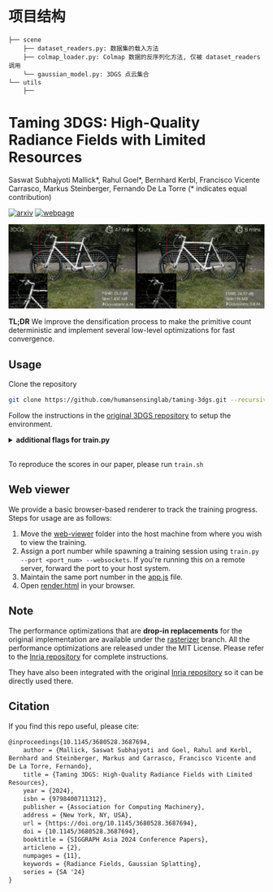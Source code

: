 # 项目结构

```
├── scene
    ├── dataset_readers.py: 数据集的载入方法
    ├── colmap_loader.py: Colmap 数据的反序列化方法, 仅被 dataset_readers 调用 
    └── gaussian_model.py: 3DGS 点云集合
└── utils
    ├── 
```

# Taming 3DGS: High-Quality Radiance Fields with Limited Resources

Saswat Subhajyoti Mallick*, Rahul Goel*, Bernhard Kerbl, Francisco Vicente Carrasco, Markus Steinberger, Fernando De La Torre (* indicates equal
contribution)

[![arxiv](https://img.shields.io/badge/arxiv-2406.15643-red)](https://arxiv.org/abs/2406.15643)
[![webpage](https://img.shields.io/badge/webpage-green)](https://humansensinglab.github.io/taming-3dgs/)

<p align="center">
    <img src="assets/teaser_taming.jpg" width="700px"/>
</p>

**TL;DR** We improve the densification process to make the primitive count deterministic and implement several low-level optimizations for fast
convergence.

## Usage

Clone the repository

```bash
git clone https://github.com/humansensinglab/taming-3dgs.git --recursive
```

Follow the instructions in the [original 3DGS repository](https://github.com/graphdeco-inria/gaussian-splatting) to setup the environment.

<details>
<summary><span style="font-weight: bold;">additional flags for train.py</span></summary>

#### --cams

Number of cameras required to compute gaussian scores. Default set to 10.

#### --budget

The final number of gaussians to end up with. Can be a float or an integer based on `--mode`.

#### --mode

multiplier: the final count of gaussians will be `multiplier` x the initial (SfM) count <br>
final_count: the final count of gaussians will be set exactly to `final_count`.

#### --websockets

Whether to use the web based viewer or not.

#### --ho_iteration

High opacity gaussians will be enabled from which iteration. Defaults to 15000 (after densification ends).

#### --sh_lower

Whether to enable less-frequent (once every 16 iterations) SH updates to gain speed.

#### --benchmark_dir

The location of the folder where the timing results are stored. No time profiling will be done if left blank.

</details>
<br>

To reproduce the scores in our paper, please run `train.sh`

## Web viewer

We provide a basic browser-based renderer to track the training progress. Steps for usage are as follows: <br>

1. Move the [web-viewer](./web_viewer/) folder into the host machine from where you wish to view the training.
2. Assign a port number while spawning a training session using `train.py --port <port_num> --websockets`. If you're running this on a remote server,
   forward the port to your host system.
3. Maintain the same port number in the [app.js](./web_viewer/app.js) file.
4. Open [render.html](./web_viewer/render.html) in your browser.

## Note

The performance optimizations that are **drop-in replacements** for the original implementation are available under
the [rasterizer](https://github.com/humansensinglab/taming-3dgs/tree/rasterizer) branch. All the performance optimizations are released under the MIT
License. Please refer to the [Inria repository](https://github.com/graphdeco-inria/gaussian-splatting) for complete instructions.

They have also been integrated with the original [Inria repository](https://github.com/graphdeco-inria/gaussian-splatting) so it can be directly used
there.

## Citation

If you find this repo useful, please cite:

```
@inproceedings{10.1145/3680528.3687694,
    author = {Mallick, Saswat Subhajyoti and Goel, Rahul and Kerbl, Bernhard and Steinberger, Markus and Carrasco, Francisco Vicente and De La Torre, Fernando},
    title = {Taming 3DGS: High-Quality Radiance Fields with Limited Resources},
    year = {2024},
    isbn = {9798400711312},
    publisher = {Association for Computing Machinery},
    address = {New York, NY, USA},
    url = {https://doi.org/10.1145/3680528.3687694},
    doi = {10.1145/3680528.3687694},
    booktitle = {SIGGRAPH Asia 2024 Conference Papers},
    articleno = {2},
    numpages = {11},
    keywords = {Radiance Fields, Gaussian Splatting},
    series = {SA '24}
}

```
